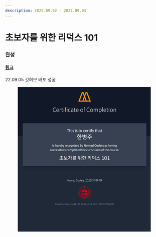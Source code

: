 ```yaml
---
description: 2022.09.02 - 2022.09.03
---
```


# 초보자를 위한 리덕스 101

### 완성

#### [링크](https://onemorebottlee.github.io/vanilla-redux/)

22.09.05 깃허브 배포 성공

<figure><img src="../../../.gitbook/assets/image (126).png" alt=""><figcaption></figcaption></figure>
